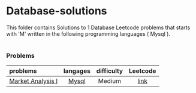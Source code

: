 # Database-solutions
This folder contains Solutions to 1 Database Leetcode problems that starts with 'M' written in the following programming languages ( Mysql ).<br><br>
### Problems ###
|problems|langages|difficulty|Leetcode|
|:-------|:------:|:--------:|:------:|
|[Market Analysis I](./Market%20Analysis%20I)|[Mysql](./Market%20Analysis%20I/Market%20Analysis%20I.sql)|Medium|[link](https://leetcode.com/problems/market-analysis-i)|